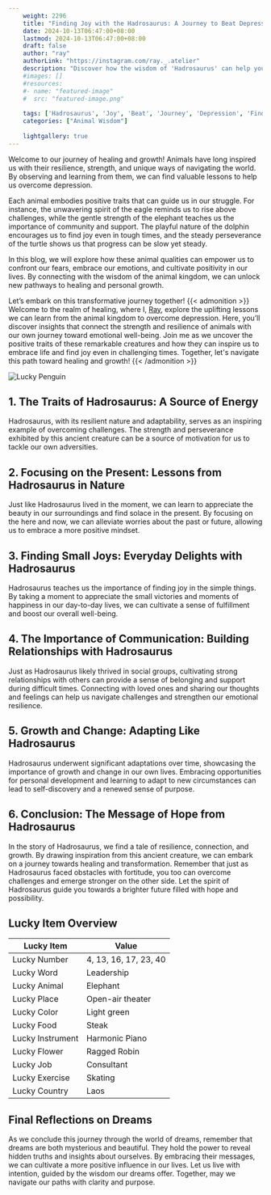 ```yaml
---
    weight: 2296
    title: "Finding Joy with the Hadrosaurus: A Journey to Beat Depression"  # Assuming 'title' column exists
    date: 2024-10-13T06:47:00+08:00
    lastmod: 2024-10-13T06:47:00+08:00
    draft: false
    author: "ray"
    authorLink: "https://instagram.com/ray._.atelier"
    description: "Discover how the wisdom of 'Hadrosaurus' can help you overcome depression and find joy in your life journey."
    #images: []
    #resources:
    #- name: "featured-image"
    #  src: "featured-image.png"
    
    tags: ['Hadrosaurus', 'Joy', 'Beat', 'Journey', 'Depression', 'Finding']
    categories: ["Animal Wisdom"]
    
    lightgallery: true
---
```

    
Welcome to our journey of healing and growth! Animals have long inspired us with their resilience, strength, and unique ways of navigating the world. By observing and learning from them, we can find valuable lessons to help us overcome depression.

Each animal embodies positive traits that can guide us in our struggle. For instance, the unwavering spirit of the eagle reminds us to rise above challenges, while the gentle strength of the elephant teaches us the importance of community and support. The playful nature of the dolphin encourages us to find joy even in tough times, and the steady perseverance of the turtle shows us that progress can be slow yet steady.

In this blog, we will explore how these animal qualities can empower us to confront our fears, embrace our emotions, and cultivate positivity in our lives. By connecting with the wisdom of the animal kingdom, we can unlock new pathways to healing and personal growth.

Let’s embark on this transformative journey together!
{{< admonition >}}
Welcome to the realm of healing, where I, [Ray](https://instagram.com/ray._.atelier), explore the uplifting lessons we can learn from the animal kingdom to overcome depression. Here, you’ll discover insights that connect the strength and resilience of animals with our own journey toward emotional well-being. Join me as we uncover the positive traits of these remarkable creatures and how they can inspire us to embrace life and find joy even in challenging times. Together, let's navigate this path toward healing and growth!
{{< /admonition >}}

![Lucky Penguin](https://cdn.pixabay.com/photo/2024/09/07/02/34/penguins-9028827_1280.jpg "Lucky Penguin")

## 1. The Traits of Hadrosaurus: A Source of Energy
Hadrosaurus, with its resilient nature and adaptability, serves as an inspiring example of overcoming challenges. The strength and perseverance exhibited by this ancient creature can be a source of motivation for us to tackle our own adversities.

## 2. Focusing on the Present: Lessons from Hadrosaurus in Nature
Just like Hadrosaurus lived in the moment, we can learn to appreciate the beauty in our surroundings and find solace in the present. By focusing on the here and now, we can alleviate worries about the past or future, allowing us to embrace a more positive mindset.

## 3. Finding Small Joys: Everyday Delights with Hadrosaurus
Hadrosaurus teaches us the importance of finding joy in the simple things. By taking a moment to appreciate the small victories and moments of happiness in our day-to-day lives, we can cultivate a sense of fulfillment and boost our overall well-being.

## 4. The Importance of Communication: Building Relationships with Hadrosaurus
Just as Hadrosaurus likely thrived in social groups, cultivating strong relationships with others can provide a sense of belonging and support during difficult times. Connecting with loved ones and sharing our thoughts and feelings can help us navigate challenges and strengthen our emotional resilience.

## 5. Growth and Change: Adapting Like Hadrosaurus
Hadrosaurus underwent significant adaptations over time, showcasing the importance of growth and change in our own lives. Embracing opportunities for personal development and learning to adapt to new circumstances can lead to self-discovery and a renewed sense of purpose.

## 6. Conclusion: The Message of Hope from Hadrosaurus
In the story of Hadrosaurus, we find a tale of resilience, connection, and growth. By drawing inspiration from this ancient creature, we can embark on a journey towards healing and transformation. Remember that just as Hadrosaurus faced obstacles with fortitude, you too can overcome challenges and emerge stronger on the other side. Let the spirit of Hadrosaurus guide you towards a brighter future filled with hope and possibility.


## Lucky Item Overview
| Lucky Item          | Value              |
|---------------|--------------------|
| Lucky Number        | 4, 13, 16, 17, 23, 40  |
| Lucky Word          | Leadership |
| Lucky Animal        | Elephant |
| Lucky Place         | Open-air theater     |
| Lucky Color         | Light green     |
| Lucky Food          | Steak      |
| Lucky Instrument    | Harmonic Piano |
| Lucky Flower        | Ragged Robin    |
| Lucky Job           | Consultant       |
| Lucky Exercise      | Skating  |
| Lucky Country       | Laos    |


##  Final Reflections on Dreams

As we conclude this journey through the world of dreams, remember that dreams are both mysterious and beautiful. They hold the power to reveal hidden truths and insights about ourselves. By embracing their messages, we can cultivate a more positive influence in our lives. Let us live with intention, guided by the wisdom our dreams offer. Together, may we navigate our paths with clarity and purpose.
